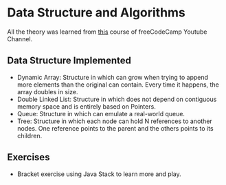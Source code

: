 # Data Structure and Algorithms

All the theory was learned from [this](https://www.youtube.com/watch?v=RBSGKlAvoiM&t=252s) course of freeCodeCamp Youtube Channel.

## Data Structure Implemented
- Dynamic Array: Structure in which can grow when trying to append more elements than the original can contain. Every time it happens, the array doubles in size.
- Double Linked List: Structure in which does not depend on contiguous memory space and is entirely based on Pointers.
- Queue: Structure in which can emulate a real-world queue.
- Tree: Structure in which each node can hold N references to another nodes. One reference points to the parent and the others points to its children.

## Exercises
- Bracket exercise using Java Stack to learn more and play.